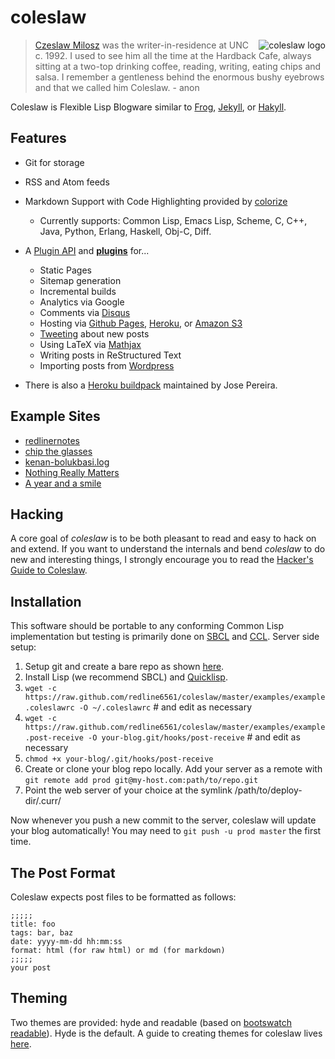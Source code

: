 # coleslaw

<img src="https://raw.github.com/redline6561/coleslaw/master/themes/hyde/css/logo_medium.jpg" alt="coleslaw logo" align="right"/>

> [Czeslaw Milosz](http://blog.redlinernotes.com/tag/milosz.html) was the writer-in-residence at UNC c. 1992.
> I used to see him all the time at the Hardback Cafe, always sitting at a two-top
> drinking coffee, reading, writing, eating chips and salsa. I remember a gentleness
> behind the enormous bushy eyebrows and that we called him Coleslaw. - anon

Coleslaw is Flexible Lisp Blogware similar to [Frog](https://github.com/greghendershott/frog), [Jekyll](http://jekyllrb.com/), or [Hakyll](http://jaspervdj.be/hakyll/).

## Features
* Git for storage
* RSS and Atom feeds
* Markdown Support with Code Highlighting provided by [colorize](http://www.cliki.net/colorize)
  * Currently supports: Common Lisp, Emacs Lisp, Scheme, C, C++, Java, Python, Erlang, Haskell, Obj-C, Diff.

* A [Plugin API](http://github.com/redline6561/coleslaw/blob/master/docs/plugin-api.md) and [**plugins**](http://github.com/redline6561/coleslaw/blob/master/docs/plugin-use.md) for...
  * Static Pages
  * Sitemap generation
  * Incremental builds
  * Analytics via Google
  * Comments via [Disqus](http://disqus.com/)
  * Hosting via [Github Pages](https://pages.github.com/), [Heroku](http://heroku.com/), or [Amazon S3](http://aws.amazon.com/s3/)
  * [Tweeting](http://twitter.com/) about new posts
  * Using LaTeX via [Mathjax](http://mathjax.org/)
  * Writing posts in ReStructured Text
  * Importing posts from [Wordpress](http://wordpress.org/)

* There is also a [Heroku buildpack](https://github.com/jsmpereira/coleslaw-heroku) maintained by Jose Pereira.

## Example Sites
  * [redlinernotes](http://redlinernotes.com/blog/)
  * [chip the glasses](http://sterling.borges.cc/)
  * [kenan-bolukbasi.log](http://kenanb.com/)
  * [Nothing Really Matters](http://ironhead.xs4all.nl/)
  * [A year and a smile](http://blog.sjas.de)

## Hacking

A core goal of *coleslaw* is to be both pleasant to read and easy to hack on and extend. If you want to understand the internals and bend *coleslaw* to do new and interesting things, I strongly encourage you to read the [Hacker's Guide to Coleslaw](https://github.com/redline6561/coleslaw/blob/master/docs/hacking.md).

## Installation
This software should be portable to any conforming Common Lisp implementation but testing is primarily done on [SBCL](http://www.sbcl.org/) and [CCL](http://ccl.clozure.com/).
Server side setup:

1. Setup git and create a bare repo as shown [here](http://git-scm.com/book/en/Git-on-the-Server-Setting-Up-the-Server).
2. Install Lisp (we recommend SBCL) and [Quicklisp](http://quicklisp.org/).
3. ```wget -c https://raw.github.com/redline6561/coleslaw/master/examples/example.coleslawrc -O ~/.coleslawrc``` # and edit as necessary
4. ```wget -c https://raw.github.com/redline6561/coleslaw/master/examples/example.post-receive -O your-blog.git/hooks/post-receive``` # and edit as necessary
5. ```chmod +x your-blog/.git/hooks/post-receive```
6. Create or clone your blog repo locally. Add your server as a remote with ```git remote add prod git@my-host.com:path/to/repo.git```
7. Point the web server of your choice at the symlink /path/to/deploy-dir/.curr/

Now whenever you push a new commit to the server, coleslaw will update your blog automatically! You may need to `git push -u prod master` the first time.

## The Post Format
Coleslaw expects post files to be formatted as follows:
```
;;;;;
title: foo
tags: bar, baz
date: yyyy-mm-dd hh:mm:ss
format: html (for raw html) or md (for markdown)
;;;;;
your post
```

## Theming
Two themes are provided: hyde and readable (based on [bootswatch readable](http://bootswatch.com/readable/)). Hyde is the default. A guide to creating themes for coleslaw lives [here](https://github.com/redline6561/coleslaw/blob/master/docs/themes.md).
